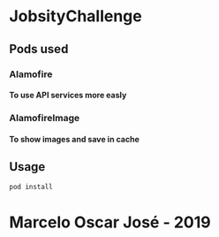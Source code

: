 # JobsityChallenge

## Pods used
### Alamofire
#### To use API services more easly
### AlamofireImage
#### To show images and save in cache

## Usage

```ruby
pod install
```

# Marcelo Oscar José - 2019